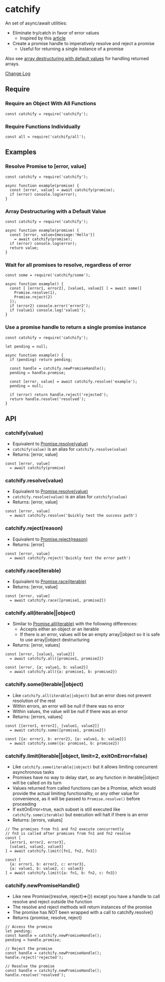 # catchify
An set of async/await utilities:

- Eliminate try/catch in favor of error values
    - Inspired by this [article][0]
- Create a promise handle to imperatively resolve and reject a promise
    - Useful for returning a single instance of a promise

Also see [array destructuring with default values][5] for handling returned arrays.

[Change Log][6]

## Require

### Require an Object With All Functions

    const catchify = require('catchify');

### Require Functions Individually

    const all = require('catchify/all');

## Examples

### Resolve Promise to \[error, value]

    const catchify = require('catchify');
    
    async function example(promise) {
      const [error, value] = await catchify(promise);
      if (error) console.log(error);
    }

### Array Destructuring with a Default Value

    const catchify = require('catchify');
    
    async function example(promise) {
      const [error, value={message:'Hello'}] 
        = await catchify(promise);
      if (error) console.log(error);
      return value;
    }

### Wait for all promises to resolve, regardless of error

    const some = require('catchify/some');
    
    async function example() {
      const [ [error1, error2], [value1, value2] ] = await some([
        Promise.resolve(1),
        Promise.reject(2)
      ]);
      if (error2) console.error('error2');
      if (value1) console.log('value1');
    }

### Use a promise handle to return a single promise instance

    const catchify = require('catchify');
    
    let pending = null;
    
    async function example() {
      if (pending) return pending;
      
      const handle = catchify.newPromiseHandle();
      pending = handle.promise;
      
      const [error, value] = await catchify.resolve('example');
      pending = null;
      
      if (error) return handle.reject('rejected');
      return handle.resolve('resolved');
    }


## API

### catchify(value)
  * Equivalent to [Promise.resolve(value)][1]
  * `catchify(value)` is an alias for `catchify.resolve(value)`
  * Returns: \[error, value]
  
  ```
  const [error, value] 
    = await catchify(promise)
  ```
  
### catchify.resolve(value)
  * Equivalent to [Promise.resolve(value)][1]
  * `catchify.resolve(value)` is an alias for `catchify(value)`
  * Returns: \[error, value]
  
  ```
  const [error, value] 
    = await catchify.resolve('Quickly test the success path')
  ```

### catchify.reject(reason)
  * Equivalent to [Promise.reject(reason)][4]
  * Returns: \[error]
  
  ```
  const [error, value] 
    = await catchify.reject('Quickly test the error path')
  ```

### catchify.race(iterable)
  * Equivalent to [Promise.race(iterable)][2]
  * Returns: \[error, value]
  
  ```
  const [error, value] 
    = await catchify.race([promise1, promise2])
  ```

### catchify.all(iterable||object)
  * Similar to [Promise.all(iterable)][3] with the following differences:
    * Accepts either an object or an iterable
    * If there is an error, values will be an empty array||object so it is safe to use array||object destructuring
  * Returns: \[error, values]
  
  ```
  const [error, [value1, value2]] 
    = await catchify.all([promise1, promise2])

  const [error, {a: value1, b: value2}]
    = await catchify.all({a: promise1, b: promise2})
  ```

### catchify.some(iterable||object)
  * Like `catchify.all(iterable||object)` but an error does not prevent resolution of the rest
  * Within errors, an error will be null if there was no error
  * Within values, the value will be null if there was an error
  * Returns: \[errors, values]
  
  ```
  const [[error1, error2], [value1, value2]] 
    = await catchify.some([promise1, promise2])

  const [{a: error1, b: error2}, {a: value1, b: value2}] 
    = await catchify.some({a: promise1, b: promise2})
  ```
  
### catchify.limit(iterable||object, limit=2, exitOnError=false)
  * Like `catchify.some(iterable||object)` but it allows limiting concurrent asynchronous tasks
  * Promises have no way to delay start, so any function in iterable||object will be called on its turn
  * Values returned from called functions can be a Promise, which would provide the actual limiting 
    functionality, or any other value for convenience, as it will be passed to `Promise.resolve()`
    before proceeding
  * If exitOnError=true, each subset is still executed like `catchify.some(iterable)` but execution
    will halt if there is an error
  * Returns: \[errors, values]
  
  ```
  // The promises from fn1 and fn2 execute concurrently
  // fn3 is called after promises from fn1 and fn2 resolve
  const [
    [error1, error2, error3], 
    [value1, value2, value3]
  ] = await catchify.limit([fn1, fn2, fn3])

  const [
    {a: error1, b: error2, c: error3}, 
    {a: value1, b: value2, c: value3}
  ] = await catchify.limit({a: fn1, b: fn2, c: fn3})
  ```
  
    
### catchify.newPromiseHandle()
  * Like new Promise((resolve, reject)=>{}) except you have a handle to call 
    resolve and reject outside the function
  * The resolve and reject methods will return instances of the promise
  * The promise has NOT been wrapped with a call to catchify.resolve()
  * Returns {promise, resolve, reject}

  ```
  // Access the promise
  let pending;
  const handle = catchify.newPromiseHandle();
  pending = handle.promise;
  
  // Reject the promise
  const handle = catchify.newPromiseHandle();
  handle.reject('rejected');
  
  // Resolve the promise
  const handle = catchify.newPromiseHandle();
  handle.resolve('resolved');

  ```

[0]: http://blog.grossman.io/how-to-write-async-await-without-try-catch-blocks-in-javascript/
[1]: https://developer.mozilla.org/en-US/docs/Web/JavaScript/Reference/Global_Objects/Promise/resolve
[2]: https://developer.mozilla.org/en-US/docs/Web/JavaScript/Reference/Global_Objects/Promise/race
[3]: https://developer.mozilla.org/en-US/docs/Web/JavaScript/Reference/Global_Objects/Promise/all
[4]: https://developer.mozilla.org/en-US/docs/Web/JavaScript/Reference/Global_Objects/Promise/reject
[5]: https://developer.mozilla.org/en-US/docs/Web/JavaScript/Reference/Operators/Destructuring_assignment#Default_values
[6]: https://github.com/majgis/catchify/blob/master/CHANGELOG.md
